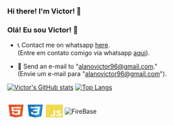 ### Hi there! I'm Victor! 👋
### Olá! Eu sou Victor! 👋


- 📞   Contact me on whatsapp <a href="https://api.whatsapp.com/send?phone=5551995383998&text=Ol%C3%A1%20Victor!%20Vim%20atrav%C3%A9s%20do%20seu%20github.%0A(Hello%20Victor!%20I%20came%20through%20your%20github.">here</a>.<br>
      (Entre em contato comigo via whatsapp <a href="https://api.whatsapp.com/send?phone=5551995383998&text=Ol%C3%A1%20Victor!%20Vim%20atrav%C3%A9s%20do%20seu%20github.%0A(Hello%20Victor!%20I%20came%20through%20your%20github.)">aqui</a>).

- 📨  Send an e-mail to "alanovictor96@gmail.com." <br>
  (Envie um e-mail para "alanovictor96@gmail.com").

[![Victor's GitHub stats](https://github-readme-stats.vercel.app/api?username=alanovictor&show_icons=true&theme=transparent&hide_border=true&title_color=60de86&icon_color=60be86&line_height=27)](https://github.com/alanovictor) 
[![Top Langs](https://github-readme-stats.vercel.app/api/top-langs/?username=alanovictor&langs_count=5&theme=transparent&hide_border=true&title_color=60be86)](https://github.com/alanovictor)

<div style="display: inline_block"><br>
  <img align="center" alt="HTML" height="30" width="40" src="https://raw.githubusercontent.com/devicons/devicon/master/icons/html5/html5-original.svg">
  <img align="center" alt="CSS" height="30" width="40" src="https://raw.githubusercontent.com/devicons/devicon/master/icons/css3/css3-original.svg">
  <img align="center" alt="JavaScript" height="30" width="40" src="https://raw.githubusercontent.com/devicons/devicon/master/icons/javascript/javascript-plain.svg">
  <img align="center" alt="FireBase" height="30" width="40" src="https://cdn.jsdelivr.net/gh/devicons/devicon/icons/firebase/firebase-plain-wordmark.svg" />
</div>

